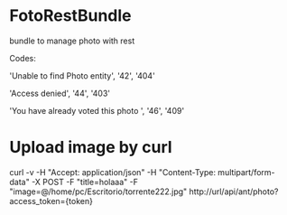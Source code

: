 FotoRestBundle
==============

bundle to manage photo with rest

Codes:

'Unable to find Photo entity', '42', '404'

'Access denied', '44', '403'

'You have already voted this photo ', '46', '409'

Upload image by curl
=====================

curl -v -H "Accept: application/json" -H "Content-Type: multipart/form-data" -X POST -F "title=holaaa" -F "image=@/home/pc/Escritorio/torrente222.jpg" http://url/api/ant/photo?access_token={token}